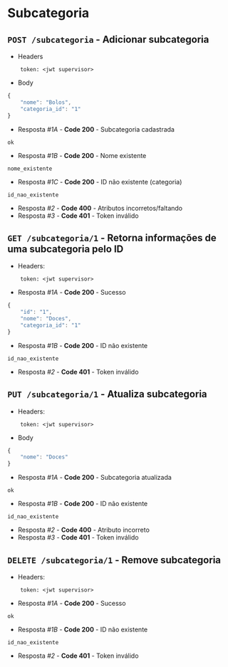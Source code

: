 # Subcategoria

## ```POST /subcategoria``` - Adicionar subcategoria
 - Headers
```
    token: <jwt supervisor>
```

- Body
```javascript
{
    "nome": "Bolos",
    "categoria_id": "1"
}
```

- Resposta *#1A* - **Code 200** - Subcategoria cadastrada
```
ok
```
- Resposta *#1B* - **Code 200** - Nome existente
```
nome_existente
```
- Resposta *#1C* - **Code 200** - ID não existente (categoria)
```
id_nao_existente
```
- Resposta *#2* - **Code 400** - Atributos incorretos/faltando
- Resposta *#3* - **Code 401** - Token inválido

## ```GET /subcategoria/1``` - Retorna informações de uma subcategoria pelo ID
- Headers: 
```
    token: <jwt supervisor>
```

- Resposta *#1A* - **Code 200** - Sucesso
```javascript
{
    "id": "1",
    "nome": "Doces",
    "categoria_id": "1"
}
```
- Resposta *#1B* - **Code 200** - ID não existente
```
id_nao_existente
```
- Resposta *#2* - **Code 401** - Token inválido

## ```PUT /subcategoria/1``` - Atualiza subcategoria
 - Headers: 
```
    token: <jwt supervisor>
```

- Body
```javascript
{
    "nome": "Doces"
}
```

- Resposta *#1A* - **Code 200** - Subcategoria atualizada
```
ok
```
- Resposta *#1B* - **Code 200** - ID não existente
```
id_nao_existente
```
- Resposta *#2* - **Code 400** - Atributo incorreto
- Resposta *#3* - **Code 401** - Token inválido

## ```DELETE /subcategoria/1``` - Remove subcategoria
 - Headers: 
```
    token: <jwt supervisor>
```

- Resposta *#1A* - **Code 200** - Sucesso
```
ok
```
- Resposta *#1B* - **Code 200** - ID não existente
```
id_nao_existente
```
- Resposta *#2* - **Code 401** - Token inválido